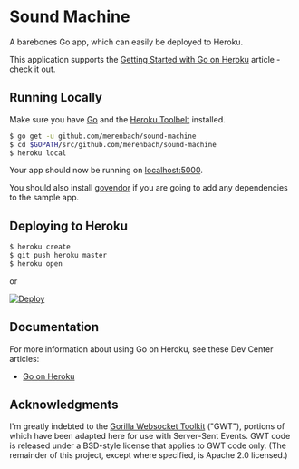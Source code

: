 # Sound Machine

A barebones Go app, which can easily be deployed to Heroku.

This application supports the [Getting Started with Go on Heroku](https://devcenter.heroku.com/articles/getting-started-with-go) article - check it out.

## Running Locally

Make sure you have [Go](http://golang.org/doc/install) and the [Heroku Toolbelt](https://toolbelt.heroku.com/) installed.

```sh
$ go get -u github.com/merenbach/sound-machine
$ cd $GOPATH/src/github.com/merenbach/sound-machine
$ heroku local
```

Your app should now be running on [localhost:5000](http://localhost:5000/).

You should also install [govendor](https://github.com/kardianos/govendor) if you are going to add any dependencies to the sample app.

## Deploying to Heroku

```sh
$ heroku create
$ git push heroku master
$ heroku open
```

or

[![Deploy](https://www.herokucdn.com/deploy/button.png)](https://heroku.com/deploy)


## Documentation

For more information about using Go on Heroku, see these Dev Center articles:

- [Go on Heroku](https://devcenter.heroku.com/categories/go)


## Acknowledgments

I'm greatly indebted to the [Gorilla Websocket Toolkit](https://github.com/gorilla/websocket/tree/master/examples/chat) ("GWT"), portions of which have been adapted here for use with Server-Sent Events. GWT code is released under a BSD-style license that applies to GWT code only. (The remainder of this project, except where specified, is Apache 2.0 licensed.)